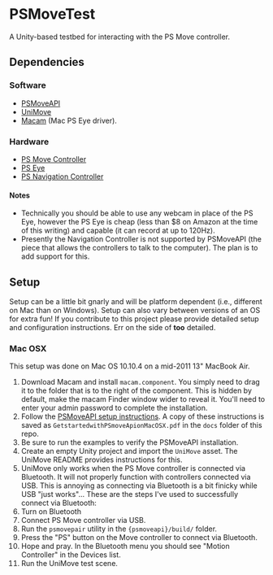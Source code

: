 # PSMoveTest

A Unity-based testbed for interacting with the PS Move controller.

## Dependencies

### Software

- [PSMoveAPI](https://github.com/thp/psmoveapi)
- [UniMove](https://github.com/CopenhagenGameCollective/UniMove)
- [Macam](http://webcam-osx.sourceforge.net/downloads.html) (Mac PS Eye driver).

### Hardware

- [PS Move Controller](https://www.playstation.com/en-us/explore/accessories/playstation-move/)
- [PS Eye](http://www.amazon.com/PlayStation-Eye-3/dp/B000VTQ3LU)
- [PS Navigation Controller](http://us.playstation.com/ps3/accessories/playstation-move-navigation-controller-ps3.html)

#### Notes

- Technically you should be able to use any webcam in place of the PS Eye, however the PS Eye is cheap (less than $8 on Amazon at the time of this writing) and capable (it can record at up to 120Hz).
- Presently the Navigation Controller is not supported by PSMoveAPI (the piece that allows the controllers to talk to the computer). The plan is to add support for this.

## Setup

Setup can be a little bit gnarly and will be platform dependent (i.e., different on Mac than on Windows). Setup can also vary between versions of an OS for extra fun! If you contribute to this project please provide detailed setup and configuration instructions. Err on the side of __too__ detailed.

### Mac OSX

This setup was done on Mac OS 10.10.4 on a mid-2011 13" MacBook Air.

1. Download Macam and install `macam.component`. You simply need to drag it to the folder that is to the right of the component. This is hidden by default, make the macam Finder window wider to reveal it. You'll need to enter your admin password to complete the installation.
2. Follow the [PSMoveAPI setup instructions](https://docs.google.com/document/d/16oB5jpbCpeRWb0o7w0b9bFbT3vEzWGqEPESWZUSCPuU/edit). A copy of these instructions is saved as `GetstartedwithPSmoveApionMacOSX.pdf` in the `docs` folder of this repo.
  1. Be sure to run the examples to verify the PSMoveAPI installation.
3. Create an empty Unity project and import the `UniMove` asset. The UniMove README provides instructions for this.
4. UniMove only works when the PS Move controller is connected via Bluetooth. It will not properly function with controllers connected via USB. This is annoying as connecting via Bluetooth is a bit finicky while USB "just works"... These are the steps I've used to successfully connect via Bluetooth:
  1. Turn on Bluetooth
  2. Connect PS Move controller via USB.
  3. Run the `psmovepair` utility in the `{psmoveapi}/build/` folder.
  4. Press the "PS" button on the Move controller to connect via Bluetooth.
  5. Hope and pray. In the Bluetooth menu you should see "Motion Controller" in the Devices list.
5. Run the UniMove test scene.





